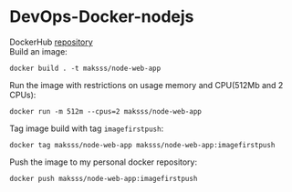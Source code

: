 # DevOps-Docker-nodejs
DockerHub [repository](https://hub.docker.com/repository/docker/maksss/node-web-app)  
Build an image:
```shell
docker build . -t maksss/node-web-app
```

Run the image with restrictions on usage memory and CPU(512Mb and 2 CPUs):
```shell
docker run -m 512m --cpus=2 maksss/node-web-app
```

Tag image build with tag `imagefirstpush`:
```shell
docker tag maksss/node-web-app maksss/node-web-app:imagefirstpush
```

Push the image to my personal docker repository:

```shell
docker push maksss/node-web-app:imagefirstpush
```